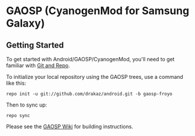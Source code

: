 GAOSP (CyanogenMod for Samsung Galaxy)
===========

Getting Started
---------------

To get started with Android/GAOSP/CyanogenMod, you'll need to get
familiar with [Git and Repo](http://source.android.com/download/using-repo).

To initialize your local repository using the GAOSP trees, use a command like this:

    repo init -u git://github.com/drakaz/android.git -b gaosp-froyo

Then to sync up:

    repo sync

Please see the [GAOSP Wiki](http://code.google.com/p/gaosp/wiki/Building) for building instructions.
